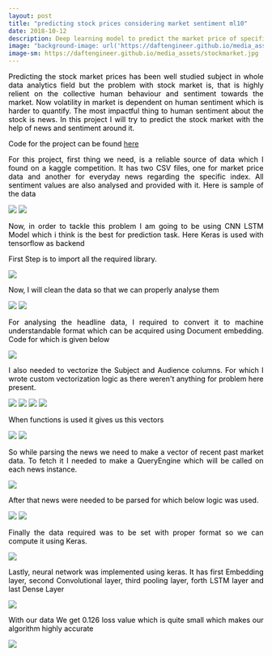 ```yaml
---
layout: post
title: "predicting stock prices considering market sentiment ml10"
date: 2018-10-12
description: Deep learning model to predict the market price of specific index on US stock market data from news sentiment analysis data.
image: "background-image: url('https://daftengineer.github.io/media_assets/stockmarket.jpg');"
image-sm: https://daftengineer.github.io/media_assets/stockmarket.jpg
---
```


<div style="color:black;"><p></p>

<p style="text-align:justify;">Predicting the stock market prices has been well studied subject in whole data analytics field but the problem with stock market is, that is highly relient on the collective human behaviour and sentiment towards the market. Now volatility in market is dependent on human sentiment which is harder to quantify. The most impactful thing to human sentiment about the stock is news. In this project I will try to predict the stock market with the help of news and sentiment around it. </p>
<p style="text-align:justify;">Code for the project can be found <a href="">here</a></p>
<p style="text-align:justify;">For this project, first thing we need, is a reliable source of data which I found on a kaggle competition. It has two CSV files, one for market price data and another for everyday news regarding the specific index. All sentiment values are also analysed and provided with it. Here is sample of the data</p>
<img src="https://daftengineer.github.io/media_assets/ml10p1.jpg" />
<img src="https://daftengineer.github.io/media_assets/ml10p2.jpg" />
<p style="text-align:justify;">Now, in order to tackle this problem I am going to be using CNN LSTM Model which i think is the best for prediction task. Here Keras is used with tensorflow as backend</p>
<p style="text-align:justify;">First Step is to import all the required library. </p>
<img src="https://daftengineer.github.io/media_assets/ml10p3.jpg" />
<p style="text-align:justify;">Now, I will clean the data so that we can properly analyse them</p>
<img src="https://daftengineer.github.io/media_assets/ml10p4.jpg" />
<img src="https://daftengineer.github.io/media_assets/ml10p5.jpg" />
<p style="text-align:justify;">For analysing the headline data, I required to convert it to machine understandable format which can be acquired using Document embedding. Code for which is given below</p>
<img src="https://daftengineer.github.io/media_assets/ml10p6.jpg" />
<p style="text-align:justify;">I also needed to vectorize the Subject and Audience columns. For which I wrote custom vectorization logic as there weren't anything for problem here present.</p>
<img src="https://daftengineer.github.io/media_assets/ml10p7.jpg" />
<img src="https://daftengineer.github.io/media_assets/ml10p8.jpg" />
<img src="https://daftengineer.github.io/media_assets/ml10p9.jpg" />
<img src="https://daftengineer.github.io/media_assets/ml10p10.jpg" />
<p style="text-align:justify;">When functions is used it gives us this vectors</p>
<img src="https://daftengineer.github.io/media_assets/ml10p11.jpg" />
<img src="https://daftengineer.github.io/media_assets/ml10p12.jpg" />
<p style="text-align:justify;">So while parsing the news we need to make a vector of recent past market data. To fetch it I needed to make a QueryEngine which will be called on each news instance.</p>
<img src="https://daftengineer.github.io/media_assets/ml10p13.jpg" />
<p style="text-align:justify;">After that news were needed to be parsed for which below logic was used.</p>
<img src="https://daftengineer.github.io/media_assets/ml10p14.jpg" />
<img src="https://daftengineer.github.io/media_assets/ml10p15.jpg" />
<p style="text-align:justify;">Finally the data required was to be set with proper format so we can compute it using Keras.</p>
<img src="https://daftengineer.github.io/media_assets/ml10p16.jpg" />
<p style="text-align:justify;">Lastly, neural network was implemented using keras. It has first Embedding layer, second  Convolutional layer, third pooling layer, forth LSTM layer and last Dense Layer</p> 
<img src="https://daftengineer.github.io/media_assets/ml10p17.jpg" />
<p style="text-align:justify;">With our data We get 0.126 loss value which is quite small which makes our algorithm highly accurate</p>
<img src="https://daftengineer.github.io/media_assets/ml10p18.jpg" />
</div>

